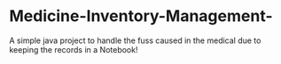 # Medicine-Inventory-Management-
A simple java project to handle the fuss caused in the medical due to keeping the records in a Notebook!
